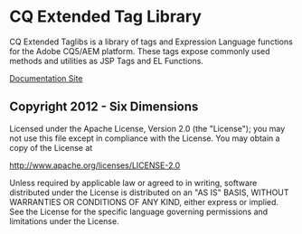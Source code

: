 CQ Extended Tag Library
========

CQ Extended Taglibs is a library of tags and Expression Language functions for the Adobe CQ5/AEM platform. These tags expose commonly used methods and utilities as JSP Tags and EL Functions.

[Documentation Site](http://sixdimensions.github.io/CQ-Extended-Tag-Library/)

Copyright 2012 - Six Dimensions
--------
 
Licensed under the Apache License, Version 2.0 (the "License"); you may not use this file except in compliance with the License.  You may obtain a copy of the License at

http://www.apache.org/licenses/LICENSE-2.0

Unless required by applicable law or agreed to in writing, software distributed under the License is distributed on an "AS IS" BASIS, WITHOUT WARRANTIES OR CONDITIONS OF ANY KIND, either express or implied.  See the License for the specific language governing permissions and limitations under the License.
